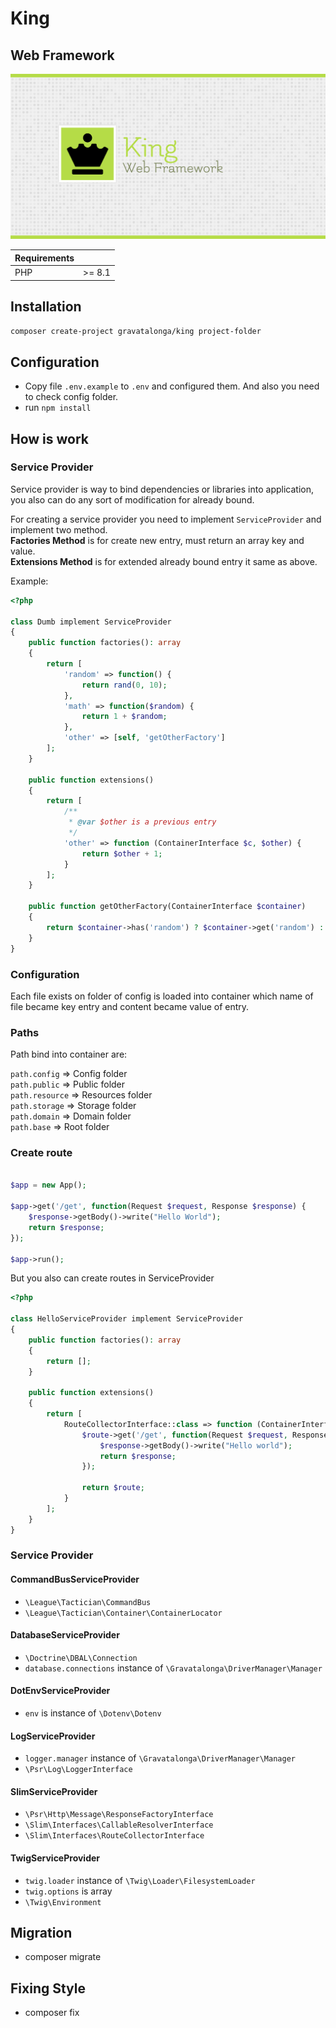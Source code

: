# King  
## Web Framework  

![King Web Framework](cover.png)

| Requirements |         |
|--------------|:-------:|
| PHP          | \>= 8.1 |

## Installation  

``
composer create-project gravatalonga/king project-folder
``  

## Configuration  

 - Copy file `.env.example` to `.env` and configured them. And also you need to check config folder.  
 - run `npm install`  

## How is work  

### Service Provider   

Service provider is way to bind dependencies or libraries into application, you also can do any sort
of modification for already bound. 

For creating a service provider you need to implement `ServiceProvider` and implement two method.  
**Factories Method** is for create new entry, must return an array key and value.  
**Extensions Method** is for extended already bound entry it same as above.

Example: 

```php  
<?php

class Dumb implement ServiceProvider
{
    public function factories(): array
    {
        return [
            'random' => function() {
                return rand(0, 10);
            },
            'math' => function($random) {
                return 1 + $random;
            },
            'other' => [self, 'getOtherFactory']
        ];
    }
    
    public function extensions()
    {
        return [
            /**
             * @var $other is a previous entry
             */
            'other' => function (ContainerInterface $c, $other) {
                return $other + 1;
            }
        ];
    }
    
    public function getOtherFactory(ContainerInterface $container)
    {
        return $container->has('random') ? $container->get('random') : null;
    }
}
```  

### Configuration  

Each file exists on folder of config is loaded into container which name of file became key entry and content
became value of entry.  

### Paths   

Path bind into container are:   

`path.config` => Config folder  
`path.public` => Public folder  
`path.resource` => Resources folder  
`path.storage` => Storage folder  
`path.domain` => Domain folder  
`path.base` => Root folder  

### Create route  

```php  

$app = new App();

$app->get('/get', function(Request $request, Response $response) {
    $response->getBody()->write("Hello World");
    return $response;
});

$app->run();
```  

But you also can create routes in ServiceProvider  

```php  
<?php

class HelloServiceProvider implement ServiceProvider
{
    public function factories(): array
    {
        return [];
    }
    
    public function extensions()
    {
        return [
            RouteCollectorInterface::class => function (ContainerInterface $c, RouteCollectorInterface $route) {
                $route->get('/get', function(Request $request, Response $response) {
                    $response->getBody()->write("Hello world");
                    return $response;
                });
                
                return $route;
            }
        ];
    }
}
```  

### Service Provider  

#### CommandBusServiceProvider

 - `\League\Tactician\CommandBus`  
 - `\League\Tactician\Container\ContainerLocator`  

#### DatabaseServiceProvider  

 - `\Doctrine\DBAL\Connection`  
 - `database.connections` instance of `\Gravatalonga\DriverManager\Manager`  

#### DotEnvServiceProvider  

 - `env` is instance of `\Dotenv\Dotenv`  

#### LogServiceProvider  

 - `logger.manager` instance of `\Gravatalonga\DriverManager\Manager`  
 - `\Psr\Log\LoggerInterface`  

#### SlimServiceProvider  

 - `\Psr\Http\Message\ResponseFactoryInterface`  
 - `\Slim\Interfaces\CallableResolverInterface`  
 - `\Slim\Interfaces\RouteCollectorInterface`  

#### TwigServiceProvider  

 - `twig.loader` instance of `\Twig\Loader\FilesystemLoader`  
 - `twig.options` is array  
 - `\Twig\Environment`  

## Migration  

 - composer migrate

## Fixing Style  

 - composer fix